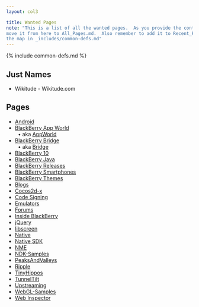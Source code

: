 ```yaml
---
layout: col3

title: Wanted Pages
note: "This is a list of all the wanted pages.  As you provide the content for a Wanted page, remember to
move it from here to All_Pages.md.  Also remember to add it to Recent_Pages.md and to
the map in _includes/common-defs.md"
---
```

{% include common-defs.md %}

## Just Names

* Wikitude - Wikitude.com

## Pages
* [Android](Android.html)
* [BlackBerry App World](BlackBerry_App_World.html)  
&nbsp;&nbsp;&bull; aka [AppWorld](AppWorld.html)
* [BlackBerry Bridge](BlackBerry_Bridge.html)  
&nbsp;&nbsp;&bull; aka [Bridge](Bridge.html)
* [BlackBerry 10](BlackBerry_10.html)
* [BlackBerry Java](BlackBerry_Java.html)
* [BlackBerry Releases](BlackBerry_Releases.html)
* [BlackBerry Smartphones](BlackBerry_Smartphones.html)
* [BlackBerry Themes](BlackBerry_Themes.html)
* [Blogs](Blogs.html)
* [Cocos2d-x](Cocos2d-x.html)
* [Code Signing](Code_Signing.html)
* [Emulators](Emulators.html)
* [Forums](Forums.html)
* [Inside BlackBerry](Inside_BlackBerry.html)
* [jQuery](jQuery.html)
* [libscreen](libscreen.html)
* [Native](Native.html)
* [Native SDK](Native_SDK.html)
* [NME](NME.html)
* [NDK-Samples](NDK-Samples.html)
* [PeaksAndValleys](PeaksAndValleys.html)
* [Ripple](Ripple.html)
* [TinyHippos](TinyHippos.html)
* [TunnelTilt](TunnelTilt.html)
* [Upstreaming](Upstreaming.html)
* [WebGL-Samples](WebGL-Samples.html)
* [Web Inspector](Web_Inspector.html)

